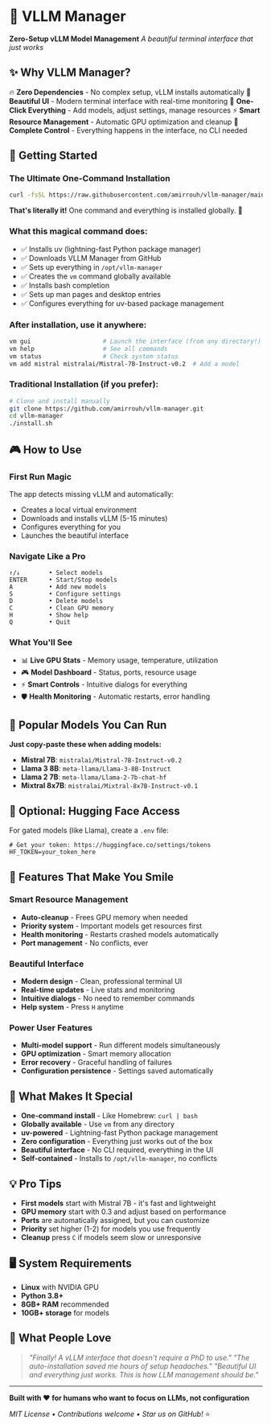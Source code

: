 # 🚀 VLLM Manager

**Zero-Setup vLLM Model Management**
*A beautiful terminal interface that just works*

## ✨ Why VLLM Manager?

🔥 **Zero Dependencies** - No complex setup, vLLM installs automatically
💫 **Beautiful UI** - Modern terminal interface with real-time monitoring
🎯 **One-Click Everything** - Add models, adjust settings, manage resources
⚡ **Smart Resource Management** - Automatic GPU optimization and cleanup
🔄 **Complete Control** - Everything happens in the interface, no CLI needed

## 🚀 Getting Started

### **The Ultimate One-Command Installation**

```bash
curl -fsSL https://raw.githubusercontent.com/amirrouh/vllm-manager/main/install-from-web.sh | bash
```

**That's literally it!** One command and everything is installed globally. 🎉

### **What this magical command does:**
- ✅ Installs uv (lightning-fast Python package manager)
- ✅ Downloads VLLM Manager from GitHub
- ✅ Sets up everything in `/opt/vllm-manager`
- ✅ Creates the `vm` command globally available
- ✅ Installs bash completion
- ✅ Sets up man pages and desktop entries
- ✅ Configures everything for uv-based package management

### **After installation, use it anywhere:**

```bash
vm gui                    # Launch the interface (from any directory!)
vm help                   # See all commands
vm status                 # Check system status
vm add mistral mistralai/Mistral-7B-Instruct-v0.2  # Add a model
```

### **Traditional Installation (if you prefer):**

```bash
# Clone and install manually
git clone https://github.com/amirrouh/vllm-manager.git
cd vllm-manager
./install.sh
```

## 🎮 How to Use

### **First Run Magic**
The app detects missing vLLM and automatically:
- Creates a local virtual environment
- Downloads and installs vLLM (5-15 minutes)
- Configures everything for you
- Launches the beautiful interface

### **Navigate Like a Pro**
```
↑/↓        • Select models
ENTER      • Start/Stop models
A          • Add new models
S          • Configure settings
D          • Delete models
C          • Clean GPU memory
H          • Show help
Q          • Quit
```

### **What You'll See**
- 📊 **Live GPU Stats** - Memory usage, temperature, utilization
- 🎮 **Model Dashboard** - Status, ports, resource usage
- ⚡ **Smart Controls** - Intuitive dialogs for everything
- 🛡️ **Health Monitoring** - Automatic restarts, error handling

## 💫 Popular Models You Can Run

**Just copy-paste these when adding models:**

- **Mistral 7B**: `mistralai/Mistral-7B-Instruct-v0.2`
- **Llama 3 8B**: `meta-llama/Llama-3-8B-Instruct`
- **Llama 2 7B**: `meta-llama/Llama-2-7b-chat-hf`
- **Mixtral 8x7B**: `mistralai/Mixtral-8x7B-Instruct-v0.1`

## 🔧 Optional: Hugging Face Access

For gated models (like Llama), create a `.env` file:

```env
# Get your token: https://huggingface.co/settings/tokens
HF_TOKEN=your_token_here
```

## 🎨 Features That Make You Smile

### **Smart Resource Management**
- **Auto-cleanup** - Frees GPU memory when needed
- **Priority system** - Important models get resources first
- **Health monitoring** - Restarts crashed models automatically
- **Port management** - No conflicts, ever

### **Beautiful Interface**
- **Modern design** - Clean, professional terminal UI
- **Real-time updates** - Live stats and monitoring
- **Intuitive dialogs** - No need to remember commands
- **Help system** - Press `H` anytime

### **Power User Features**
- **Multi-model support** - Run different models simultaneously
- **GPU optimization** - Smart memory allocation
- **Error recovery** - Graceful handling of failures
- **Configuration persistence** - Settings saved automatically

## 🎯 What Makes It Special

- **One-command install** - Like Homebrew: `curl | bash`
- **Globally available** - Use `vm` from any directory
- **uv-powered** - Lightning-fast Python package management
- **Zero configuration** - Everything just works out of the box
- **Beautiful interface** - No CLI required, everything in the UI
- **Self-contained** - Installs to `/opt/vllm-manager`, no conflicts

## 💡 Pro Tips

- **First models** start with Mistral 7B - it's fast and lightweight
- **GPU memory** start with 0.3 and adjust based on performance
- **Ports** are automatically assigned, but you can customize
- **Priority** set higher (1-2) for models you use frequently
- **Cleanup** press `C` if models seem slow or unresponsive

## 🖥️ System Requirements

- **Linux** with NVIDIA GPU
- **Python 3.8+**
- **8GB+ RAM** recommended
- **10GB+ storage** for models

## 🎪 What People Love

> *"Finally! A vLLM interface that doesn't require a PhD to use."*
> *"The auto-installation saved me hours of setup headaches."*
> *"Beautiful UI and everything just works. This is how LLM management should be."*

---

**Built with ❤️ for humans who want to focus on LLMs, not configuration**

*MIT License • Contributions welcome • Star us on GitHub!* ⭐